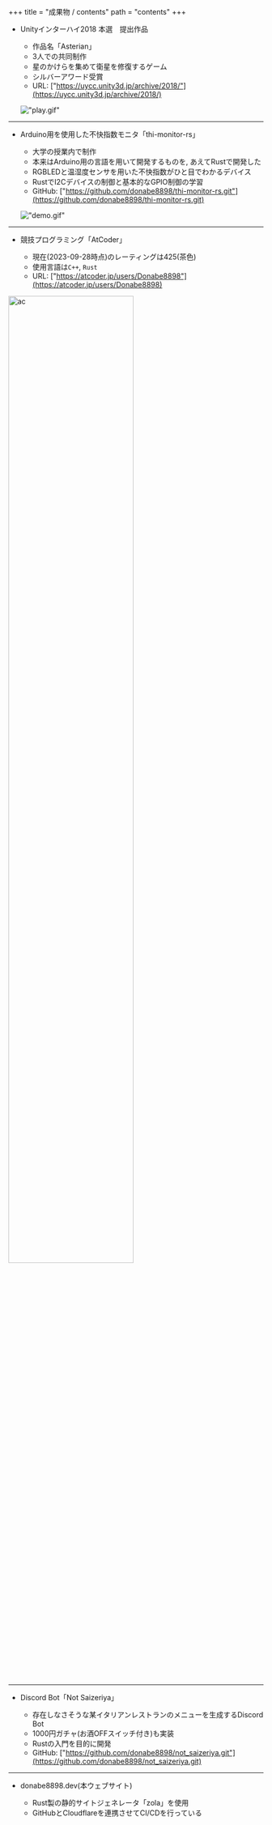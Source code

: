 +++
title = "成果物 / contents"
path = "contents"
+++


+ Unityインターハイ2018 本選　提出作品

    - 作品名「Asterian」
    - 3人での共同制作
    - 星のかけらを集めて衛星を修復するゲーム
    - シルバーアワード受賞
    - URL: ["https://uycc.unity3d.jp/archive/2018/"](https://uycc.unity3d.jp/archive/2018/)

    !["play.gif"](/Asterial.gif)

---

- Arduino用を使用した不快指数モニタ「thi-monitor-rs」

    - 大学の授業内で制作
    - 本来はArduino用の言語を用いて開発するものを, あえてRustで開発した
    - RGBLEDと温湿度センサを用いた不快指数がひと目でわかるデバイス
    - RustでI2Cデバイスの制御と基本的なGPIO制御の学習
    - GitHub: ["https://github.com/donabe8898/thi-monitor-rs.git"](https://github.com/donabe8898/thi-monitor-rs.git)

    !["demo.gif"](/thi-monitor-rs.gif)

---

- 競技プログラミング「AtCoder」

    - 現在(2023-09-28時点)のレーティングは425(茶色)
    - 使用言語は`C++`, `Rust`
    - URL: ["https://atcoder.jp/users/Donabe8898"](https://atcoder.jp/users/Donabe8898)


<img src="atcoder.png" alt="ac" width="70%">


---

+ Discord Bot「Not Saizeriya」

    - 存在しなさそうな某イタリアンレストランのメニューを生成するDiscord Bot
    - 1000円ガチャ(お酒OFFスイッチ付き)も実装
    - Rustの入門を目的に開発
    - GitHub: ["https://github.com/donabe8898/not_saizeriya.git"](https://github.com/donabe8898/not_saizeriya.git)

---

- donabe8898.dev(本ウェブサイト)

    - Rust製の静的サイトジェネレータ「zola」を使用
    - GitHubとCloudflareを連携させてCI/CDを行っている

